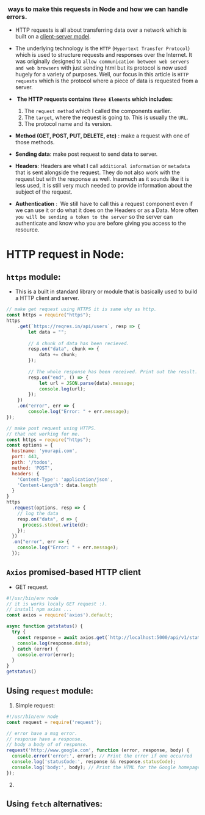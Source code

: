 ###  ways to make this requests in Node and how we can handle errors.
- HTTP requests is all about transferring data over a network which is built on a [client-server model](https://en.wikipedia.org/wiki/Client%E2%80%93server_model).
- The underlying technology is the `HTTP` (`Hypertext Transfer Protocol`) which is used to structure requests and responses over the Internet. It was originally designed to `allow communication between web servers and web browsers` with just sending html but its protocol is now used hugely for a variety of purposes. Well, our focus in this article is `HTTP requests` which is the protocol where a piece of data is requested from a server.
-  **The HTTP requests contains `Three Elements` which includes:**
	1. The `request method` which I called the components earlier.
	1. The `target`, where the request is going to. This is usually the `URL`.
	2. The protocol name and its version.
	
- **Method (GET, POST, PUT, DELETE, etc)** : make a request with one of those methods.
- **Sending data**: make post request to send data to server.
- **Headers**: Headers are what I call `additional information` or `metadata` that is sent alongside the request. They do not also work with the request but with the response as well. Inasmuch as it sounds like it is less used, it is still very much needed to provide information about the subject of the request.
- **Authentication** :  We still have to call this a request component even if we can use it or do what it does on the Headers or as a Data. More often `you will be sending a token to the server` so the server can authenticate and know who you are before giving you access to the resource.
# HTTP request in Node:
## `https` module:
- This is a built in standard library or module that is basically used to build a HTTP client and server.
```JAVASCRIPT
// make get request using HTTPS it is same why as http.
const https = require("https");
https
	.get(`https://reqres.in/api/users`, resp => {
		let data = "";
		
		// A chunk of data has been recieved.
		resp.on("data", chunk => {
			data += chunk;
		}); 
	
		// The whole response has been received. Print out the result.
		resp.on("end", () => {
			let url = JSON.parse(data).message;
			console.log(url);
		});
	})
	.on("error", err => {
		console.log("Error: " + err.message);
});

// make post request using HTTPS.
// that not working for me.
const https = require("https");
const options = {
  hostname: 'yourapi.com',
  port: 443,
  path: '/todos',
  method: 'POST',
  headers: {
    'Content-Type': 'application/json',
    'Content-Length': data.length
  }
}
https
  .request(options, resp => {
    // log the data
    resp.on("data", d => {
      process.stdout.write(d);
    });
  })
  .on("error", err => {
    console.log("Error: " + err.message);
  });
```
## `Axios` promised-based HTTP client
- GET request.
```javascript
#!/usr/bin/env node
// it is works localy GET request :).
// install npm axios ...
const axios = require('axios').default;

async function getstatus() {
  try {
    const response = await axios.get(`http://localhost:5000/api/v1/status`);
    console.log(response.data);
  } catch (error) {
    console.error(error);
  }
}
getstatus()
```
## Using `request` module:
1. Simple request:
```javascript
#!/usr/bin/env node
const request = require('request');

// error have a msg error.
// response have a response.
// body a body of of response.
request('http://www.google.com', function (error, response, body) {
  console.error('error:', error); // Print the error if one occurred
  console.log('statusCode:', response && response.statusCode);
  console.log('body:', body); // Print the HTML for the Google homepage.
});
```
2. 
## Using `fetch` alternatives:
